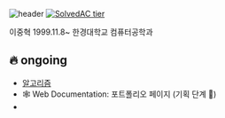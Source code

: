 ![header](https://capsule-render.vercel.app/api?type=waving&color=gradient&height=150&text=Junghyeok%20Lee&fontSize=70&fontAlign=30)
[![SolvedAC tier](http://mazassumnida.wtf/api/v2/generate_badge?boj=wndgur2)](https://solved.ac/wndgur2)

이중혁
1999.11.8~
한경대학교 컴퓨터공학과

## 🔥 ongoing
- [알고리즘](https://github.com/leejunghyeokWN/study_algorithm)
- 🕸️ Web Documentation: 포트폴리오 페이지 (기획 단계 🐣)
- 
